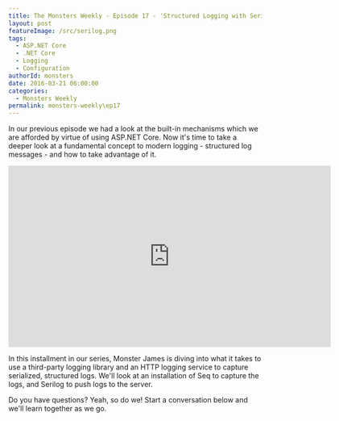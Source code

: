 ```yaml
---
title: The Monsters Weekly - Episode 17 - 'Structured Logging with Serilog in ASP.NET Core'
layout: post
featureImage: /src/serilog.png
tags: 
  - ASP.NET Core
  - .NET Core
  - Logging
  - Configuration
authorId: monsters
date: 2016-03-21 06:00:00
categories:
  - Monsters Weekly
permalink: monsters-weekly\ep17
---
```


In our previous episode we had a look at the built-in mechanisms which we are afforded by virtue of using ASP.NET Core. Now it's time to take a deeper look at a fundamental concept to modern logging - structured log messages - and how to take advantage of it.

<!--more-->
<iframe src="https://channel9.msdn.com/Series/aspnetmonsters/Episode-17-Structured-Logging-with-Serilog-in-ASPNET-Core/player" width="640" height="360" allowFullScreen frameBorder="0"></iframe>

In this installment in our series, Monster James is diving into what it takes to use a third-party logging library and an HTTP logging service to capture serialized, structured logs. We'll look at an installation of Seq to capture the logs, and Serilog to push logs to the server.

Do you have questions? Yeah, so do we! Start a conversation below and we'll learn together as we go. 